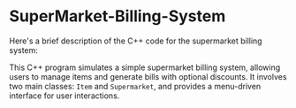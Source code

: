 # SuperMarket-Billing-System

Here's a brief description of the C++ code for the supermarket billing system:

This C++ program simulates a simple supermarket billing system, allowing users to manage items and generate bills with optional discounts. It involves two main classes: `Item` and `Supermarket`, and provides a menu-driven interface for user interactions.


